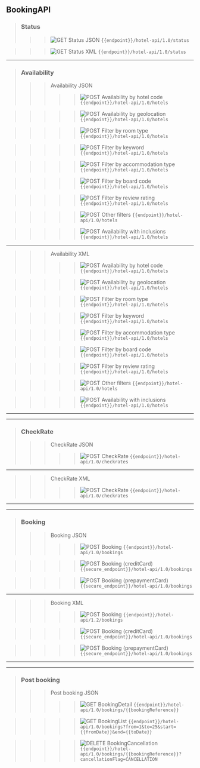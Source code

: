 ## BookingAPI
   > ### Status
  >>> ![GET](https://img.shields.io/badge/GET-green) Status JSON `{{endpoint}}/hotel-api/1.0/status`

  


  >>> ![GET](https://img.shields.io/badge/GET-green) Status XML `{{endpoint}}/hotel-api/1.0/status`

  

 
 ---
  > ### Availability
  >>> Availability JSON
  >>>>> ![POST](https://img.shields.io/badge/POST-yellow) Availability by hotel code `{{endpoint}}/hotel-api/1.0/hotels`

  
  
  


  >>>>> ![POST](https://img.shields.io/badge/POST-yellow) Availability by geolocation `{{endpoint}}/hotel-api/1.0/hotels`

  
  
  


  >>>>> ![POST](https://img.shields.io/badge/POST-yellow) Filter by room type `{{endpoint}}/hotel-api/1.0/hotels`

  
  
  


  >>>>> ![POST](https://img.shields.io/badge/POST-yellow) Filter by keyword `{{endpoint}}/hotel-api/1.0/hotels`

  
  
  


  >>>>> ![POST](https://img.shields.io/badge/POST-yellow) Filter by accommodation type `{{endpoint}}/hotel-api/1.0/hotels`

  
  
  


  >>>>> ![POST](https://img.shields.io/badge/POST-yellow) Filter by board code  `{{endpoint}}/hotel-api/1.0/hotels`

  
  
  


  >>>>> ![POST](https://img.shields.io/badge/POST-yellow) Filter by review rating `{{endpoint}}/hotel-api/1.0/hotels`

  
  
  


  >>>>> ![POST](https://img.shields.io/badge/POST-yellow) Other filters `{{endpoint}}/hotel-api/1.0/hotels`

  
  
  


  >>>>> ![POST](https://img.shields.io/badge/POST-yellow) Availability with inclusions `{{endpoint}}/hotel-api/1.0/hotels`

  
  
  

 
 ---
  >>> Availability XML
  >>>>> ![POST](https://img.shields.io/badge/POST-yellow) Availability by hotel code `{{endpoint}}/hotel-api/1.0/hotels`

  
  
  


  >>>>> ![POST](https://img.shields.io/badge/POST-yellow) Availability by geolocation `{{endpoint}}/hotel-api/1.0/hotels`

  
  
  


  >>>>> ![POST](https://img.shields.io/badge/POST-yellow) Filter by room type `{{endpoint}}/hotel-api/1.0/hotels`

  
  
  


  >>>>> ![POST](https://img.shields.io/badge/POST-yellow) Filter by keyword `{{endpoint}}/hotel-api/1.0/hotels`

  
  
  


  >>>>> ![POST](https://img.shields.io/badge/POST-yellow) Filter by accommodation type `{{endpoint}}/hotel-api/1.0/hotels`

  
  
  


  >>>>> ![POST](https://img.shields.io/badge/POST-yellow) Filter by board code `{{endpoint}}/hotel-api/1.0/hotels`

  
  
  


  >>>>> ![POST](https://img.shields.io/badge/POST-yellow) Filter by review rating `{{endpoint}}/hotel-api/1.0/hotels`

  
  
  


  >>>>> ![POST](https://img.shields.io/badge/POST-yellow) Other filters `{{endpoint}}/hotel-api/1.0/hotels`

  
  
  


  >>>>> ![POST](https://img.shields.io/badge/POST-yellow) Availability with inclusions `{{endpoint}}/hotel-api/1.0/hotels`

  
  
  

 
 --- 
 ---
  > ### CheckRate
  >>> CheckRate JSON
  >>>>> ![POST](https://img.shields.io/badge/POST-yellow) CheckRate `{{endpoint}}/hotel-api/1.0/checkrates`

  
  
  

 
 ---
  >>> CheckRate XML
  >>>>> ![POST](https://img.shields.io/badge/POST-yellow) CheckRate `{{endpoint}}/hotel-api/1.0/checkrates`

  
  
  

 
 --- 
 ---
  > ### Booking
  >>> Booking JSON
  >>>>> ![POST](https://img.shields.io/badge/POST-yellow) Booking `{{endpoint}}/hotel-api/1.0/bookings`

  
  
  


  >>>>> ![POST](https://img.shields.io/badge/POST-yellow) Booking (creditCard) `{{secure_endpoint}}/hotel-api/1.0/bookings`

  
  
  


  >>>>> ![POST](https://img.shields.io/badge/POST-yellow) Booking (prepaymentCard) `{{secure_endpoint}}/hotel-api/1.0/bookings`

  
  
  

 
 ---
  >>> Booking XML
  >>>>> ![POST](https://img.shields.io/badge/POST-yellow) Booking `{{endpoint}}/hotel-api/1.2/bookings`

  
  
  


  >>>>> ![POST](https://img.shields.io/badge/POST-yellow) Booking (creditCard) `{{secure_endpoint}}/hotel-api/1.0/bookings`

  
  
  


  >>>>> ![POST](https://img.shields.io/badge/POST-yellow) Booking (prepaymentCard) `{{secure_endpoint}}/hotel-api/1.0/bookings`

  
  
  

 
 --- 
 ---
  > ### Post booking
  >>> Post booking  JSON
  >>>>> ![GET](https://img.shields.io/badge/GET-green) BookingDetail `{{endpoint}}/hotel-api/1.0/bookings/{{bookingReference}}`

  


  >>>>> ![GET](https://img.shields.io/badge/GET-green) BookingList `{{endpoint}}/hotel-api/1.0/bookings?from=1&to=25&start={{fromDate}}&end={{toDate}}`

  


  >>>>> ![DELETE](https://img.shields.io/badge/DELETE-red) BookingCancellation `{{endpoint}}/hotel-api/1.0/bookings/{{bookingReference}}?cancellationFlag=CANCELLATION`

  
  